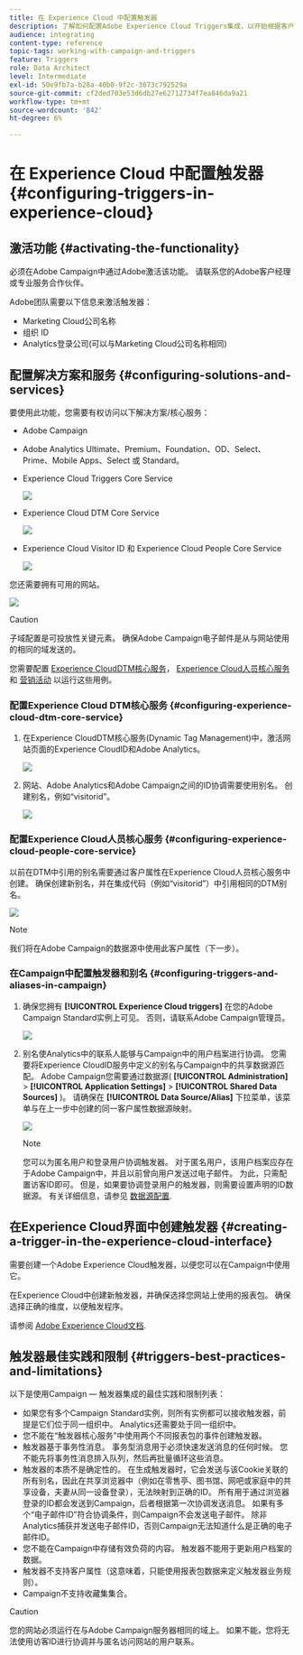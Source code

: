 ```yaml
---
title: 在 Experience Cloud 中配置触发器
description: 了解如何配置Adobe Experience Cloud Triggers集成，以开始根据客户以往的行为向客户发送个性化投放。
audience: integrating
content-type: reference
topic-tags: working-with-campaign-and-triggers
feature: Triggers
role: Data Architect
level: Intermediate
exl-id: 50e9fb7a-b28a-40b0-9f2c-3673c792529a
source-git-commit: cf2ded703e53d6db27e62712734f7ea846da9a21
workflow-type: tm+mt
source-wordcount: '842'
ht-degree: 6%

---
```


# 在 Experience Cloud 中配置触发器{#configuring-triggers-in-experience-cloud}

## 激活功能 {#activating-the-functionality}

必须在Adobe Campaign中通过Adobe激活该功能。 请联系您的Adobe客户经理或专业服务合作伙伴。

Adobe团队需要以下信息来激活触发器：

* Marketing Cloud公司名称
* 组织 ID
* Analytics登录公司(可以与Marketing Cloud公司名称相同)

## 配置解决方案和服务 {#configuring-solutions-and-services}

要使用此功能，您需要有权访问以下解决方案/核心服务：

* Adobe Campaign
* Adobe Analytics Ultimate、Premium、Foundation、OD、Select、Prime、Mobile Apps、Select 或 Standard。
* Experience Cloud Triggers Core Service

  ![](assets/trigger_uc_prereq_1.png)

* Experience Cloud DTM Core Service

  ![](assets/trigger_uc_prereq_2.png)

* Experience Cloud Visitor ID 和 Experience Cloud People Core Service

  ![](assets/trigger_uc_prereq_3.png)

您还需要拥有可用的网站。

![](assets/trigger_uc_prereq_4.png)

>[!CAUTION]
>
>子域配置是可投放性关键元素。 确保Adobe Campaign电子邮件是从与网站使用的相同的域发送的。

您需要配置 [Experience CloudDTM核心服务](#configuring-experience-cloud-dtm-core-service)， [Experience Cloud人员核心服务](#configuring-experience-cloud-people-core-service) 和 [营销活动](#configuring-triggers-and-aliases-in-campaign) 以运行这些用例。

### 配置Experience Cloud DTM核心服务 {#configuring-experience-cloud-dtm-core-service}

1. 在Experience CloudDTM核心服务(Dynamic Tag Management)中，激活网站页面的Experience CloudID和Adobe Analytics。

   ![](assets/trigger_uc_conf_1.png)

1. 网站、Adobe Analytics和Adobe Campaign之间的ID协调需要使用别名。 创建别名，例如“visitorid”。

   ![](assets/trigger_uc_conf_2.png)

### 配置Experience Cloud人员核心服务 {#configuring-experience-cloud-people-core-service}

以前在DTM中引用的别名需要通过客户属性在Experience Cloud人员核心服务中创建。 确保创建新别名，并在集成代码（例如“visitorid”）中引用相同的DTM别名。

![](assets/trigger_uc_conf_3.png)

>[!NOTE]
>
>我们将在Adobe Campaign的数据源中使用此客户属性（下一步）。

### 在Campaign中配置触发器和别名 {#configuring-triggers-and-aliases-in-campaign}

1. 确保您拥有 **[!UICONTROL Experience Cloud triggers]** 在您的Adobe Campaign Standard实例上可见。 否则，请联系Adobe Campaign管理员。

   ![](assets/remarketing_1.png)

1. 别名使Analytics中的联系人能够与Campaign中的用户档案进行协调。 您需要将Experience CloudID服务中定义的别名与Campaign中的共享数据源匹配。 Adobe Campaign您需要通过数据源( **[!UICONTROL Administration]** > **[!UICONTROL Application Settings]** > **[!UICONTROL Shared Data Sources]** )。 请确保在 **[!UICONTROL Data Source/Alias]** 下拉菜单，该菜单与在上一步中创建的同一客户属性数据源映射。

   ![](assets/trigger_uc_conf_5.png)

   >[!NOTE]
   >
   >您可以为匿名用户和登录用户协调触发器。 对于匿名用户，该用户档案应存在于Adobe Campaign中，并且以前曾向用户发送过电子邮件。 为此，只需配置访客ID即可。 但是，如果要协调登录用户的触发器，则需要设置声明的ID数据源。 有关详细信息，请参见 [数据源配置](../../integrating/using/integration-with-audience-manager-or-people-core-service.md#step-2--configure-the-data-sources).

## 在Experience Cloud界面中创建触发器 {#creating-a-trigger-in-the-experience-cloud-interface}

需要创建一个Adobe Experience Cloud触发器，以便您可以在Campaign中使用它。

在Experience Cloud中创建新触发器，并确保选择您网站上使用的报表包。 确保选择正确的维度，以便触发程序。

请参阅 [Adobe Experience Cloud文档](https://experienceleague.adobe.com/docs/experience-cloud/triggers/create.html).

## 触发器最佳实践和限制 {#triggers-best-practices-and-limitations}

以下是使用Campaign — 触发器集成的最佳实践和限制列表：

* 如果您有多个Campaign Standard实例，则所有实例都可以接收触发器，前提是它们位于同一组织中。 Analytics还需要处于同一组织中。
* 您不能在“触发器核心服务”中使用两个不同报表包的事件创建触发器。
* 触发器基于事务性消息。 事务型消息用于必须快速发送消息的任何时候。 您不能先将事务性消息排入队列，然后再批量循环这些消息。
* 触发器的本质不是确定性的。 在生成触发器时，它会发送与该Cookie关联的所有别名，因此在共享浏览器中（例如在零售亭、图书馆、网吧或家庭中的共享设备，夫妻从同一设备登录），无法映射到正确的ID。 所有用于通过浏览器登录的ID都会发送到Campaign，后者根据第一次协调发送消息。 如果有多个“电子邮件ID”符合协调条件，则Campaign不会发送电子邮件。 除非Analytics捕获并发送电子邮件ID，否则Campaign无法知道什么是正确的电子邮件ID。
* 您不能在Campaign中存储有效负荷的内容。 触发器不能用于更新用户档案的数据。
* 触发器不支持客户属性（这意味着，只能使用报表包数据来定义触发器业务规则）。
* Campaign不支持收藏集集合。

>[!CAUTION]
>
>您的网站必须运行在与Adobe Campaign服务器相同的域上。 如果不能，您将无法使用访客ID进行协调并与匿名访问网站的用户联系。
